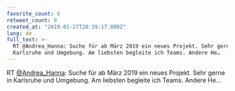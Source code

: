```yaml
---
favorite_count: 0
retweet_count: 0
created_at: "2019-01-27T20:39:17.000Z"
lang: de
full_text: >-
  RT @Andrea_Hanna: Suche für ab März 2019 ein neues Projekt. Sehr gerne in
  Karlsruhe und Umgebung. Am liebsten begleite ich Teams. Andere He…
---
```


RT [@Andrea_Hanna](https://twitter.com/Andrea_Hanna): Suche für ab März 2019 ein
neues Projekt. Sehr gerne in Karlsruhe und Umgebung. Am liebsten begleite ich
Teams. Andere He…
